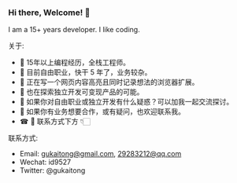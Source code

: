 ### Hi there, Welcome! 👋

I am a 15+ years developer. I like coding.

关于:
- 🐶 15年以上编程经历，全栈工程师。
- 🔭 目前自由职业，快干 5 年了，业务较杂。
- 🧩 正在写一个网页内容高亮且同时记录想法的浏览器扩展。
- 🌱 也在探索独立开发可变现产品的可能。
- 💬 如果你对自由职业或独立开发有什么疑惑？可以加我一起交流探讨。
- 🤝 如果你有业务想要合作，或有疑问，也欢迎联系我。
- ☎ 📧 联系方式下方 👇🏻

联系方式:
- Email: gukaitong@gmail.com, 29283212@qq.com
- Wechat: id9527
- Twitter: @gukaitong
